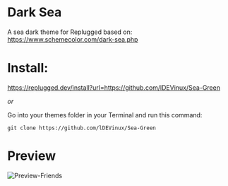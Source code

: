 # Dark Sea
A sea dark theme for Replugged based on: https://www.schemecolor.com/dark-sea.php

# Install:
https://replugged.dev/install?url=https://github.com/lDEVinux/Sea-Green

*or*

Go into your themes folder in your Terminal and run this command:

```git clone https://github.com/lDEVinux/Sea-Green```

# Preview

![Preview-Friends](https://user-images.githubusercontent.com/111301070/188498542-4dc41b2d-57dc-4612-a15c-97cc718f2174.png)
